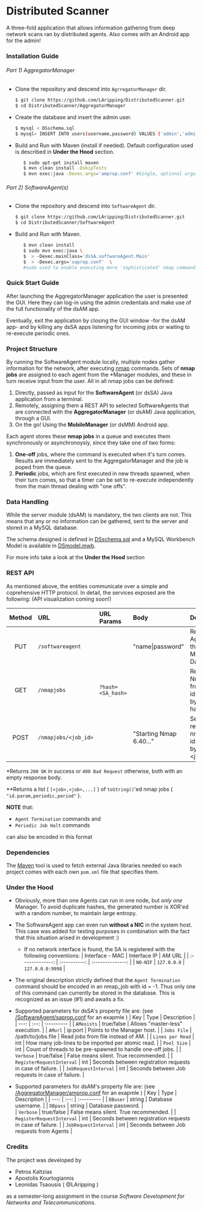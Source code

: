 
# Distributed Scanner
A three-fold application that allows information gathering from deep
network scans ran by distributed agents. 
Also comes with an Android app for the admin!


### Installation Guide

###### Part 1) _AggregatorManager_
* Clone the repository and descend into `AgrregatorManager` dir.
  ```bash
  $ git clone https://github.com/LAripping/DistributedScanner.git
  $ cd DistributedScanner/AggregatorManager
  ```

* Create the database and insert the admin user.
   ```bash
   $ mysql < DSschema.sql
   $ mysql> INSERT INTO users(username,password) VALUES ('admin','admin');
    ```

* Build and Run  with Maven (install if needed). Default configuration
  used is described in __Under the Hood__ section. 
  ```bash
     $ sudo apt-get install maven
     $ mvn clean install -DskipTests
     $ mvn exec:java -Dexec.args='amprop.conf' #Single, optional argument = .conf file path
   ```
###### Part 2) _SoftwareAgent(s)_
* Clone the repository and descend into `SoftwareAgent` dir.
  ```bash
  $ git clone https://github.com/LAripping/DistributedScanner.git
  $ cd DistributedScanner/SoftwareAgent
  ```

* Build and Run  with Maven.
  ```bash
     $ mvn clean install
     $ sudo mvn exec:java \
     $  > -Dexec.mainClass='dsSA.softwareAgent.Main'
     $  > -Dexec.args='saprop.conf'  \
     #sudo used to enable executing more 'sophisticated' nmap commands ;-) 
   ```


### Quick Start Guide
After launching the AggregatorManager application the user is presented the GUI.
Here they can log-in using the admin credentials and make use of the full
functionality of the dsAM app.

Eventually, exit the application by closing the GUI window -for the dsAM app- 
and by killing any dsSA apps listening for incoming jobs or waiting to re-execute 
periodic ones.


### Project Structure
By running the SoftwareAgent module locally, multiple nodes gather
information for the network, after executing [nmap](https://nmap.org) commands.
Sets of __nmap jobs__ are assigned to each agent from the *Manager modules, and 
these in turn receive input from the user. All in all nmap jobs can be defined:

1. Directly, passed as input for the **SoftwareAgent** (or dsSA)
   Java application from a terminal.
2. Remotely, assigning them a REST API to selected SoftwareAgents
   that are connected with the **AggregatorManager** (or dsAM) Java application, 
   through a GUI.
3. On the go! Using the **MobileManager** (or dsMM) Android app.

Each agent stores these __nmap jobs__ in a queue and executes them synchronously
or asynchronoysly, since they take one of two forms:

1. __One-off__ jobs, where the command is executed when it's turn comes.
   Results are immediately sent to the AggregatorManager and the job 
   is poped from the queue.
2. __Periodic__ jobs, which are first executed in new threads spawned,
   when their turn comes, so that a timer can be set to re-execute 
   independently from the main thread dealing with "one offs".



### Data Handling
While the server module (dsAM) is mandatory, the two clients are not.
This means that any or no information can be gathered, sent to the 
server and stored in a MySQL database.

The schema designed is defined in [DSschema.sql](https://raw.github.com/LAripping/NetManager/master/AggregatorManager/DSscript.sql) and a MySQL Workbench Model is available in [DSmodel.mwb](https://raw.github.com/LAripping/NetManager/master/AggregatorManager/DSmodel.mwb).

For more info take a look at the __Under the Hood__ section 


### REST API
As mentioned above, the entities communicate over a simple and
coprehensive HTTP protocol.
In detail, the services exposed are the following:
(API visualization coming soon!)


| Method | URL                          | URL Params      | Body                     |  Description                                                |
| :----: | :-------------               | :----------     | :-------                 | :------------                                               | 
| PUT    | <AMurl>`/softwareagent`      |                 | "name\|password"         | Register the Agent in the Manager's Database*.              | 
| GET    | <AMurl>`/nmapjobs`           |`?hash=<SA_hash>`|                          | Request for NmapJobs from agent, identified by its hash**.  | 
| POST   | <AMurl>`/nmapjobs/<job_id>`  |                 |  "Starting Nmap 6.40..." | Send results from nmap identified by <job_id>*.             | 

  *Returns `200 OK` in success or `400 Bad Request` otherwise, 
  both with an empty response body.
  
 **Returns a list ( `[<job>,<job>,...]` )  of `toString()`'ed 
 nmap jobs ( `"id.param,periodic,period"` ). 
 
 __NOTE__ that:
- `Agent Termination` commands and
- `Periodic Job Halt` commands

can also be encoded in this format


### Dependencies
The [Maven](https://maven.apache.org/) tool is used to fetch 
external Java libraries needed so each project comes with
each own `pom.xml` file that specifies them.




### Under the Hood
- Obviously, more than one Agents can run in one node, but
  _only one_  Manager. To avoid duplicate hashes, the generated
  number is XOR'ed with a random number, to maintain large entropy.
- The SoftwareAgent app can even run __without a NIC__ in the 
  system host. This case was added for testing purposes in 
  combination with the fact that this situation arised in development :)
    + If no network interface is found, the SA is registered with
      the following conventions:
        | Interface - MAC | Interface IP | AM URL           |
        | :-------------: | :----------: | :--------------: |
        | `NO-NIF`        | `127.0.0.0`  | `127.0.0.0:9998` |

- The original description strictly defined that the `Agent Termination`
  command should be encoded in an nmap_job with id = -1. Thus only one 
  of this command can currently be stored in the database. This is 
  recognized as an issue (#1) and awaits a fix.
 	 
- Supported parameters for dsSA's property file are: 
  (see [/SoftwareAgent/saprop.conf]() for an exapmle )
    | Key  | Type | Description | 
    | ---: | :--: | :--------- | 
    | `AMexists` | true/false | Allows "master-less" execution. |
    | `AMurl` | ip:port | Points to the Manager host. |
    | `Jobs File` | /path/to/jobs.file | Read jobs from file instead of AM. |
    | `Lines per Read` | int | How many job-lines to be imported per atomic read. |
    | `Pool Size` | int | Count of threads to be pre-spawned to handle one-off jobs. |
    | `Verbose` | true/false | False means silent. True recommended. |
    | `RegisterRequestInterval` | int | Seconds between registration requests in case of failure. |
    | `JobRequestInterval` | int | Seconds between Job requests in case of failure. |

- Supported parameters for dsAM's property file are: 
  (see [/AggregatorManager/amprop.conf]() for an exapmle )
    | Key  | Type | Description | 
    | ---: | :--: | :--------- | 
    | `DBuser` | string | Database username. |
    | `DBpass` | string | Database password. |\
    | `Verbose` | true/false | False means silent. True recommended. |
    | `RegisterRequestInterval` | int | Seconds between registration requests in case of failure. |
    | `JobRequestInterval` | int | Seconds between Job requests from Agents |

### Credits
The project was developed by 
* Petros Kaltzias
* Apostolis Kourtogiannis 
* Leonidas Tsaousis ( @LAripping )

as a semester-long assignment in the course _Software Development 
for Networks and Telecommunications_. 	
				